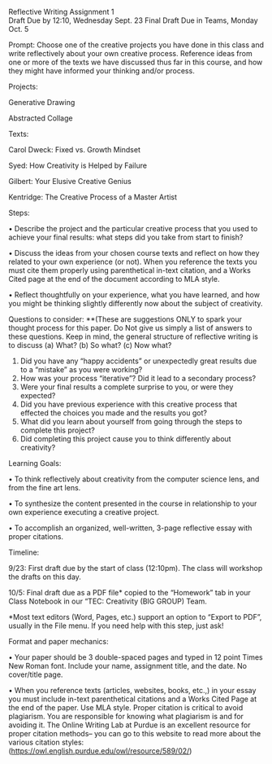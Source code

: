 Reflective Writing Assignment 1  
Draft Due by 12:10, Wednesday Sept. 23
Final Draft Due in Teams, Monday Oct. 5


Prompt: Choose one of the creative projects you have done in this class and write reflectively about your own creative process. Reference ideas from one or more of the texts we have discussed thus far in this course, and how they might have informed your thinking and/or process. 

Projects:	

Generative Drawing	

Abstracted Collage	

Texts:

Carol Dweck: Fixed vs. Growth Mindset

Syed: How Creativity is Helped by Failure

Gilbert: Your Elusive Creative Genius

Kentridge: The Creative Process of a Master Artist



Steps:

•	Describe the project and the particular creative process that you used to achieve your final results: what steps did you take from start to finish?

•	Discuss the ideas from your chosen course texts and reflect on how they related to your own experience (or not). When you reference the texts you must cite them properly using parenthetical in-text citation, and a Works Cited page at the end of the document according to MLA style.

•	Reflect thoughtfully on your experience, what you have learned, and how you might be thinking slightly differently now about the subject of creativity.

Questions to consider: **(These are suggestions ONLY to spark your thought process for this paper. Do Not give us simply a list of answers to these questions. Keep in mind, the general structure of reflective writing is to discuss (a) What? (b) So what? (c) Now what? 
1.	Did you have any “happy accidents” or unexpectedly great results due to a “mistake” as you were working?
2.	How was your process “iterative”? Did it lead to a secondary process?
3.	Were your final results a complete surprise to you, or were they expected?
4.	Did you have previous experience with this creative process that effected the choices you made and the results you got? 
5.	What did you learn about yourself from going through the steps to complete this project?
6.	Did completing this project cause you to think differently about creativity?

Learning Goals: 

•	To think reflectively about creativity from the computer science lens, and from the fine art lens. 

•	To synthesize the content presented in the course in relationship to your own experience executing a creative project.

•	To accomplish an organized, well-written, 3-page reflective essay with proper citations.

Timeline: 

9/23: First draft due by the start of class (12:10pm). The class will workshop the drafts on this day.

10/5: Final draft due as a PDF file* copied to the “Homework” tab in your Class Notebook in our “TEC: Creativity (BIG GROUP) Team. 

*Most text editors (Word, Pages, etc.) support an option to “Export to PDF”, usually in the File menu. If you need help with this step, just ask!

Format and paper mechanics: 

•	Your paper should be 3 double-spaced pages and typed in 12 point Times New Roman font. Include your name, assignment title, and the date. No cover/title page. 

•	When you reference texts (articles, websites, books, etc.,) in your essay you must include in-text parenthetical citations and a Works Cited Page at the end of the paper. Use MLA style. Proper citation is critical to avoid plagiarism.  You are responsible for knowing what plagiarism is and for avoiding it.  The Online Writing Lab at Purdue is an excellent resource for proper citation methods– you can go to this website to read more about the various citation styles: (https://owl.english.purdue.edu/owl/resource/589/02/)  

